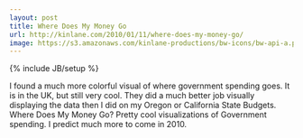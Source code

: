 ```yaml
---
layout: post
title: Where Does My Money Go
url: http://kinlane.com/2010/01/11/where-does-my-money-go/
image: https://s3.amazonaws.com/kinlane-productions/bw-icons/bw-api-a.png
---
```

{% include JB/setup %}
I found a much more colorful visual of where government spending goes. It is in the UK, but still very cool.
They did a much better job visually displaying the data then I did on my Oregon or California State Budgets.
Where Does My Money Go?
Pretty cool visualizations of Government spending. I predict much more to come in 2010.
